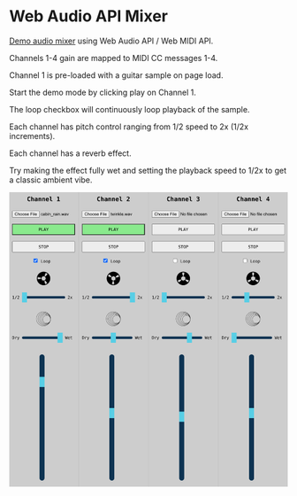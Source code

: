 # Web Audio API Mixer

[Demo audio mixer](https://jmelvnsn.github.io/audio-mixer/) using Web Audio API / Web MIDI API.

Channels 1-4 gain are mapped to MIDI CC messages 1-4.

Channel 1 is pre-loaded with a guitar sample on page load. 

Start the demo mode by clicking play on Channel 1.

The loop checkbox will continuously loop playback of the sample.

Each channel has pitch control ranging from 1/2 speed to 2x (1/2x increments).

Each channel has a reverb effect. 

Try making the effect fully wet and setting the playback speed to 1/2x to get a classic ambient vibe.

![Mixer Screenshot](./src/images/mixer2.png)